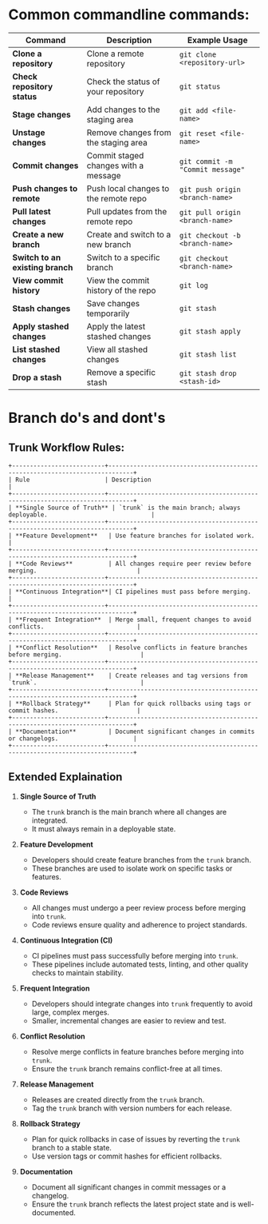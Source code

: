 # Common commandline commands:
| Command                          | Description                          | Example Usage                              |
|----------------------------------|--------------------------------------|-------------------------------------------|
| **Clone a repository**           | Clone a remote repository            | `git clone <repository-url>`              |
| **Check repository status**      | Check the status of your repository  | `git status`                              |
| **Stage changes**                | Add changes to the staging area      | `git add <file-name>`                     |
| **Unstage changes**              | Remove changes from the staging area | `git reset <file-name>`                   |
| **Commit changes**               | Commit staged changes with a message | `git commit -m "Commit message"`          |
| **Push changes to remote**       | Push local changes to the remote repo| `git push origin <branch-name>`           |
| **Pull latest changes**          | Pull updates from the remote repo    | `git pull origin <branch-name>`           |
| **Create a new branch**          | Create and switch to a new branch    | `git checkout -b <branch-name>`           |
| **Switch to an existing branch** | Switch to a specific branch          | `git checkout <branch-name>`              |
| **View commit history**          | View the commit history of the repo  | `git log`                                 |
| **Stash changes**                | Save changes temporarily             | `git stash`                               |
| **Apply stashed changes**        | Apply the latest stashed changes     | `git stash apply`                         |
| **List stashed changes**         | View all stashed changes             | `git stash list`                          |
| **Drop a stash**                 | Remove a specific stash              | `git stash drop <stash-id>`               |

# Branch do's and dont's



## Trunk Workflow Rules:

```
+--------------------------+-----------------------------------------------------------------------------+
| Rule                     | Description                                                                 |
+--------------------------+-----------------------------------------------------------------------------+
| **Single Source of Truth** | `trunk` is the main branch; always deployable.                             |
+--------------------------+-----------------------------------------------------------------------------+
| **Feature Development**   | Use feature branches for isolated work.                                    |
+--------------------------+-----------------------------------------------------------------------------+
| **Code Reviews**          | All changes require peer review before merging.                            |
+--------------------------+-----------------------------------------------------------------------------+
| **Continuous Integration**| CI pipelines must pass before merging.                                     |
+--------------------------+-----------------------------------------------------------------------------+
| **Frequent Integration**  | Merge small, frequent changes to avoid conflicts.                          |
+--------------------------+-----------------------------------------------------------------------------+
| **Conflict Resolution**   | Resolve conflicts in feature branches before merging.                      |
+--------------------------+-----------------------------------------------------------------------------+
| **Release Management**    | Create releases and tag versions from `trunk`.                             |
+--------------------------+-----------------------------------------------------------------------------+
| **Rollback Strategy**     | Plan for quick rollbacks using tags or commit hashes.                      |
+--------------------------+-----------------------------------------------------------------------------+
| **Documentation**         | Document significant changes in commits or changelogs.                     |
+--------------------------+-----------------------------------------------------------------------------+
```

## Extended Explaination

1. **Single Source of Truth**  
    - The `trunk` branch is the main branch where all changes are integrated.  
    - It must always remain in a deployable state.  

2. **Feature Development**  
    - Developers should create feature branches from the `trunk` branch.  
    - These branches are used to isolate work on specific tasks or features.  

3. **Code Reviews**  
    - All changes must undergo a peer review process before merging into `trunk`.  
    - Code reviews ensure quality and adherence to project standards.  

4. **Continuous Integration (CI)**  
    - CI pipelines must pass successfully before merging into `trunk`.  
    - These pipelines include automated tests, linting, and other quality checks to maintain stability.  

5. **Frequent Integration**  
    - Developers should integrate changes into `trunk` frequently to avoid large, complex merges.  
    - Smaller, incremental changes are easier to review and test.  

6. **Conflict Resolution**  
    - Resolve merge conflicts in feature branches before merging into `trunk`.  
    - Ensure the `trunk` branch remains conflict-free at all times.  

7. **Release Management**  
    - Releases are created directly from the `trunk` branch.  
    - Tag the `trunk` branch with version numbers for each release.  

8. **Rollback Strategy**  
    - Plan for quick rollbacks in case of issues by reverting the `trunk` branch to a stable state.  
    - Use version tags or commit hashes for efficient rollbacks.  

9. **Documentation**  
    - Document all significant changes in commit messages or a changelog.  
    - Ensure the `trunk` branch reflects the latest project state and is well-documented.  